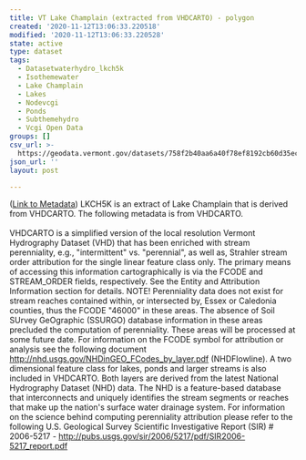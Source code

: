 ```yaml
---
title: VT Lake Champlain (extracted from VHDCARTO) - polygon
created: '2020-11-12T13:06:33.220518'
modified: '2020-11-12T13:06:33.220528'
state: active
type: dataset
tags:
  - Datasetwaterhydro_lkch5k
  - Isothemewater
  - Lake Champlain
  - Lakes
  - Nodevcgi
  - Ponds
  - Subthemehydro
  - Vcgi Open Data
groups: []
csv_url: >-
  https://geodata.vermont.gov/datasets/758f2b40aa6a40f78ef8192cb60d35ec_21.csv?outSR=%7B%22latestWkid%22%3A32145%2C%22wkid%22%3A32145%7D
json_url: ''
layout: post

---
```

(<a href='http://maps.vcgi.vermont.gov/gisdata/metadata/WaterHydro_LKCH5K.htm' target='_blank'>Link to Metadata</a>) LKCH5K is an extract of Lake Champlain that is derived from VHDCARTO. The following metadata is from VHDCARTO.<br /><br />VHDCARTO is a simplified version of the local resolution Vermont Hydrography Dataset (VHD) that has been enriched with stream perenniality, e.g., &quot;intermittent&quot; vs. &quot;perennial&quot;, as well as, Strahler stream order attribution for the single linear feature class only. The primary means of accessing this information cartographically is via the FCODE and STREAM_ORDER fields, respectively. See the Entity and Attribution Information section for details. NOTE! Perenniality data does not exist for stream reaches contained within, or intersected by, Essex or Caledonia counties, thus the FCODE &quot;46000&quot; in these areas. The absence of Soil SUrvey GeOgraphic (SSURGO) database information in these areas precluded the computation of perenniality. These areas will be processed at some future date. For information on the FCODE symbol for attribution or analysis see the following document http://nhd.usgs.gov/NHDinGEO_FCodes_by_layer.pdf (NHDFlowline). A two dimensional feature class for lakes, ponds and larger streams is also included in VHDCARTO. Both layers are derived from the latest National Hydrography Dataset (NHD) data. The NHD is a feature-based database that interconnects and uniquely identifies the stream segments or reaches that make up the nation's surface water drainage system. For information on the science behind computing perenniality attribution please refer to the following U.S. Geological Survey Scientific Investigative Report (SIR) # 2006-5217 - http://pubs.usgs.gov/sir/2006/5217/pdf/SIR2006-5217_report.pdf

